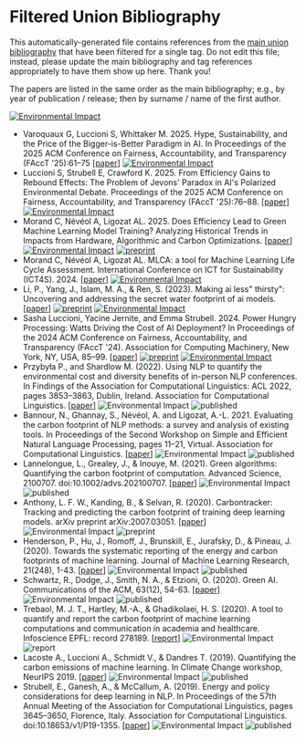 # Filtered Union Bibliography

This automatically-generated file contains references from the [main union bibliography](index.md) that have been filtered for a single tag.  Do not edit this file; instead, please update the main bibliography and tag references appropriately to have them show up here.  Thank you!

The papers are listed in the same order as the main bibliography; e.g., by year of publication / release; then by surname / name of the first author.

<p>
</p>
  
[![Environmental Impact](https://img.shields.io/badge/t-environmental%20impact-green)](t-environmental-impact.md)
* Varoquaux G, Luccioni S, Whittaker M. 2025. Hype, Sustainability, and the Price of the Bigger-is-Better Paradigm in AI. In Proceedings of the 2025 ACM Conference on Fairness, Accountability, and Transparency (FAccT '25):61–75  [[paper](https://doi.org/10.1145/3715275.3732006)] [![Environmental Impact](https://img.shields.io/badge/t-environmental%20impact-green)](t-environmental-impact.md)
*  Luccioni S, Strubell E, Crawford K. 2025. From Efficiency Gains to Rebound Effects: The Problem of Jevons' Paradox in AI's Polarized Environmental Debate. Proceedings of the 2025 ACM Conference on Fairness, Accountability, and Transparency (FAccT '25):76–88. [[paper](https://doi.org/10.1145/3715275.3732007)] [![Environmental Impact](https://img.shields.io/badge/t-environmental%20impact-green)](t-environmental-impact.md)
* Morand C, Névéol A, Ligozat AL. 2025. Does Efficiency Lead to Green Machine Learning Model Training? Analyzing Historical Trends in Impacts from Hardware, Algorithmic and Carbon Optimizations. [[paper](https://hal.science/hal-04839926v4/file/Does_efficiency_lead_to_green_ML.pdf)]  [![Environmental Impact](https://img.shields.io/badge/t-environmental%20impact-green)](t-environmental-impact.md) [![preprint](https://img.shields.io/badge/type-preprint-lightgrey)](type-preprint.md)
* Morand C, Névéol A, Ligozat AL. MLCA: a tool for Machine Learning Life Cycle Assessment. International Conference on ICT for Sustainability (ICT4S). 2024. [[paper](https://hal.science/hal-04643414v1)] [![Environmental Impact](https://img.shields.io/badge/t-environmental%20impact-green)](t-environmental-impact.md)
* Li, P., Yang, J., Islam, M. A., & Ren, S. (2023). Making ai less" thirsty": Uncovering and addressing the secret water footprint of ai models.  [[paper](https://arxiv.org/pdf/2304.03271)] [![preprint](https://img.shields.io/badge/type-preprint-lightgrey)](type-preprint.md) [![Environmental Impact](https://img.shields.io/badge/t-environmental%20impact-green)](t-environmental-impact.md)
* Sasha Luccioni, Yacine Jernite, and Emma Strubell. 2024. Power Hungry Processing: Watts Driving the Cost of AI Deployment? In Proceedings of the 2024 ACM Conference on Fairness, Accountability, and Transparency (FAccT '24). Association for Computing Machinery, New York, NY, USA, 85–99.  [[paper](https://dl.acm.org/doi/pdf/10.1145/3630106.3658542)] [![preprint](https://img.shields.io/badge/type-preprint-lightgrey)](type-preprint.md) [![Environmental Impact](https://img.shields.io/badge/t-environmental%20impact-green)](t-environmental-impact.md)
* Przybyła P., and Shardlow M. (2022). Using NLP to quantify the environmental cost and diversity benefits of in-person NLP conferences. In Findings of the Association for Computational Linguistics: ACL 2022, pages 3853–3863, Dublin, Ireland. Association for Computational Linguistics. [[paper](https://aclanthology.org/2022.findings-acl.304/)] ![Environmental Impact](https://img.shields.io/badge/t-environmental%20impact-green) ![published](https://img.shields.io/badge/type-published-lightgrey)
* Bannour, N., Ghannay, S., Névéol, A. and Ligozat, A.-L. 2021. Evaluating the carbon footprint of NLP methods: a survey and analysis of existing tools. In Proceedings of the Second Workshop on Simple and Efficient Natural Language Processing, pages 11–21, Virtual. Association for Computational Linguistics. [[paper](https://aclanthology.org/2021.sustainlp-1.2.pdf)] ![Environmental Impact](https://img.shields.io/badge/t-environmental%20impact-green) ![published](https://img.shields.io/badge/type-published-lightgrey)
* Lannelongue, L., Grealey, J., & Inouye, M. (2021). Green algorithms: Quantifying the carbon footprint of computation. Advanced Science, 2100707. doi:10.1002/advs.202100707. [[paper](https://onlinelibrary.wiley.com/doi/pdf/10.1002/advs.202100707)] ![Environmental Impact](https://img.shields.io/badge/t-environmental%20impact-green) ![published](https://img.shields.io/badge/type-published-lightgrey)
* Anthony, L. F. W., Kanding, B., & Selvan, R. (2020). Carbontracker: Tracking and predicting the carbon footprint of training deep learning models. arXiv preprint arXiv:2007.03051. [[paper](https://arxiv.org/pdf/2007.03051)] ![Environmental Impact](https://img.shields.io/badge/t-environmental%20impact-green) ![preprint](https://img.shields.io/badge/type-preprint-lightgrey)
* Henderson, P., Hu, J., Romoff, J., Brunskill, E., Jurafsky, D., & Pineau, J. (2020). Towards the systematic reporting of the energy and carbon footprints of machine learning. Journal of Machine Learning Research, 21(248), 1-43. [[paper](https://www.jmlr.org/papers/volume21/20-312/20-312.pdf)] ![Environmental Impact](https://img.shields.io/badge/t-environmental%20impact-green) ![published](https://img.shields.io/badge/type-published-lightgrey)
* Schwartz, R., Dodge, J., Smith, N. A., & Etzioni, O. (2020). Green AI. Communications of the ACM, 63(12), 54-63. [[paper](http://arxiv.org/abs/1907.10597)]  ![Environmental Impact](https://img.shields.io/badge/t-environmental%20impact-green) ![published](https://img.shields.io/badge/type-published-lightgrey)
* Trebaol, M. J. T., Hartley, M.-A., & Ghadikolaei, H. S. (2020). A tool to quantify and report the carbon footprint of machine learning computations and communication in academia and healthcare. Infoscience EPFL: record 278189. [[report](https://infoscience.epfl.ch/record/278189/files/Msc_semester_project_report_TTre%CC%81baol_cumulator.pdf)] ![Environmental Impact](https://img.shields.io/badge/t-environmental%20impact-green) ![report](https://img.shields.io/badge/type-post-lightgrey)
* Lacoste A., Luccioni A., Schmidt V., & Dandres T. (2019). Quantifying the carbon emissions of machine learning. In Climate Change workshop, NeurIPS 2019. [[paper](https://arxiv.org/pdf/1910.09700.pdf)] ![Environmental Impact](https://img.shields.io/badge/t-environmental%20impact-green) ![published](https://img.shields.io/badge/type-published-lightgrey)
* Strubell, E., Ganesh, A., & McCallum, A. (2019). Energy and policy considerations for deep learning in NLP. In Proceedings of the 57th Annual Meeting of the Association for Computational Linguistics, pages 3645–3650, Florence, Italy. Association for Computational Linguistics. doi:10.18653/v1/P19-1355. [[paper](https://www.aclweb.org/anthology/P19-1355)] ![Environmental Impact](https://img.shields.io/badge/t-environmental%20impact-green) ![published](https://img.shields.io/badge/type-published-lightgrey)
